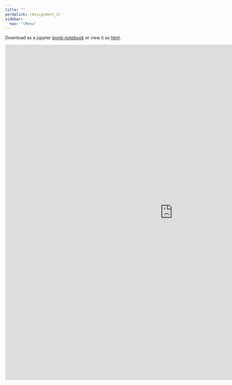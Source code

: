 ```yaml
---
title: ""
permalink: /Assignment_2/
sidebar:
  nav: "lMenu"
---
```


Download as a jupyter [ipynb notebook](https://datascience-intro.github.io/1MS041-2023/notebooks/Assignment_2.ipynb) or view it as [html](https://datascience-intro.github.io/1MS041-2023/notebooks/Assignment_2.html).

<iframe src="https://datascience-intro.github.io/1MS041-2023/notebooks/Assignment_2.html" width="1080" height="1080" frameborder="0"></iframe>

    